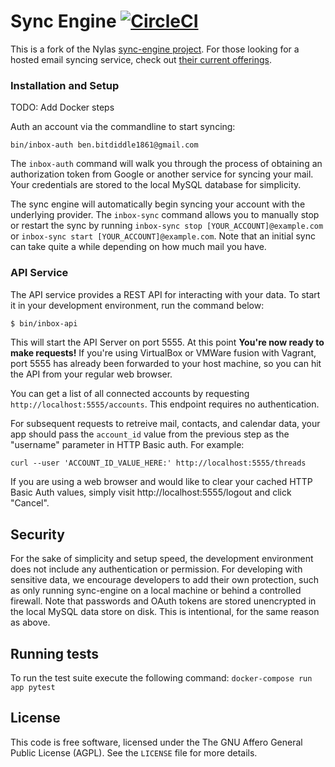 # Sync Engine [![CircleCI](https://circleci.com/gh/closeio/sync-engine.svg?style=svg)](https://circleci.com/gh/closeio/sync-engine)

This is a fork of the Nylas [sync-engine project](https://github.com/nylas/sync-engine). 
For those looking for a hosted email syncing service, check out 
[their current offerings](https://www.nylas.com/).

### Installation and Setup

TODO: Add Docker steps

Auth an account via the commandline to start syncing:

    bin/inbox-auth ben.bitdiddle1861@gmail.com

The `inbox-auth` command will walk you through the process of obtaining an 
authorization token from Google or another service for syncing your mail. Your credentials are stored to the local MySQL database for simplicity.

The sync engine will automatically begin syncing your account with the underlying provider. The `inbox-sync` command allows you to manually stop or restart the sync by running `inbox-sync stop [YOUR_ACCOUNT]@example.com` or `inbox-sync start [YOUR_ACCOUNT]@example.com`. Note that an initial sync can take quite a while depending on how much mail you have.

### API Service

The API service provides a REST API for interacting with your data. To start 
it in your development environment, run the command below:

```bash
$ bin/inbox-api
```

This will start the API Server on port 5555. At this point **You're now ready to make requests!** If you're using VirtualBox or VMWare fusion with Vagrant, port 5555 has already been forwarded to your host machine, so you can hit the API from your regular web browser.

You can get a list of all connected accounts by requesting `http://localhost:5555/accounts`. This endpoint requires no authentication.

For subsequent requests to retreive mail, contacts, and calendar data, your app should pass the `account_id` value from the previous step as the "username" parameter in HTTP Basic auth. For example:

```
curl --user 'ACCOUNT_ID_VALUE_HERE:' http://localhost:5555/threads
```

If you are using a web browser and would like to clear your cached HTTP Basic Auth values, simply visit http://localhost:5555/logout and click "Cancel".

## Security

For the sake of simplicity and setup speed, the development environment does 
not include any authentication or permission. For developing with sensitive 
data, we encourage developers to add their own protection, such as only 
running sync-engine on a local machine or behind a controlled firewall.
Note that passwords and OAuth tokens are stored unencrypted in the local MySQL data store on disk. This is intentional, for the same reason as above.


## Running tests

To run the test suite execute the following command: `docker-compose run app pytest`

## License

This code is free software, licensed under the The GNU Affero General Public License (AGPL). See the `LICENSE` file for more details.
